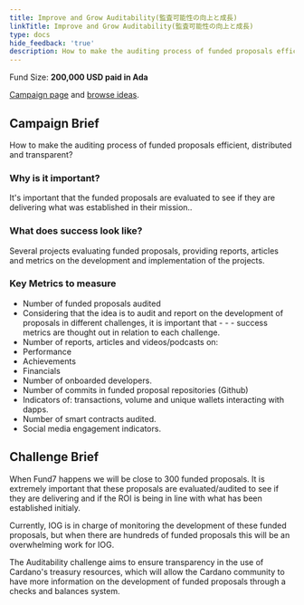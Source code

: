 ```yaml
---
title: Improve and Grow Auditability(監査可能性の向上と成長)
linkTitle: Improve and Grow Auditability(監査可能性の向上と成長)
type: docs
hide_feedback: 'true'
description: How to make the auditing process of funded proposals efficient, distributed and transparent?
---
```


Fund Size: **200,000 USD paid in Ada**

[Campaign page](https://cardano.ideascale.com/c/idea/383480) and [browse ideas]().

## Campaign Brief

How to make the auditing process of funded proposals efficient, distributed and transparent?

### Why is it important?

It's important that the funded proposals are evaluated to see if they are delivering what was established in their mission..

### What does success look like?

Several projects evaluating funded proposals, providing reports, articles and metrics on the development and implementation of the projects.

### Key Metrics to measure

- Number of funded proposals audited
- Considering that the idea is to audit and report on the development of proposals in different challenges, it is important that - - - success metrics are thought out in relation to each challenge.
- Number of reports, articles and videos/podcasts on:
- Performance
- Achievements
- Financials
- Number of onboarded developers.
- Number of commits in funded proposal repositories (Github)
- Indicators of: transactions, volume and unique wallets interacting with dapps.
- Number of smart contracts audited.
- Social media engagement indicators.

## Challenge Brief

When Fund7 happens we will be close to 300 funded proposals. It is extremely important that these proposals are evaluated/audited to see if they are delivering and if the ROI is being in line with what has been established initialy.

Currently, IOG is in charge of monitoring the development of these funded proposals, but when there are hundreds of funded proposals this will be an overwhelming work for IOG.

The Auditability challenge aims to ensure transparency in the use of Cardano's treasury resources, which will allow the Cardano community to have more information on the development of funded proposals through a checks and balances system.
